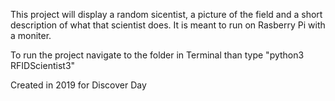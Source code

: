 This project will display a random sicentist, a picture of the field and a short description of what that scientist does. It is meant to run on Rasberry Pi with a moniter. 

To run the project navigate to the folder in Terminal than type "python3 RFIDScientist3"


Created in 2019 for Discover Day

